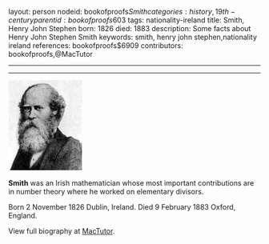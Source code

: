 layout: person
nodeid: bookofproofs$Smith
categories: history,19th-century
parentid: bookofproofs$603
tags: nationality-ireland
title: Smith, Henry John Stephen
born: 1826
died: 1883
description: Some facts about Henry John Stephen Smith
keywords: smith, henry john stephen,nationality ireland
references: bookofproofs$6909
contributors: bookofproofs,@MacTutor

---


---

![Smith.jpg](https://github.com/bookofproofs/bookofproofs.github.io/blob/main/_sources/_assets/images/portraits/Smith.jpg?raw=true)

**Smith** was an Irish mathematician whose most important contributions are in number theory where he worked on elementary divisors.

Born 2 November 1826 Dublin, Ireland. Died 9 February 1883 Oxford, England.


View full biography at [MacTutor](https://mathshistory.st-andrews.ac.uk/Biographies/Smith/).